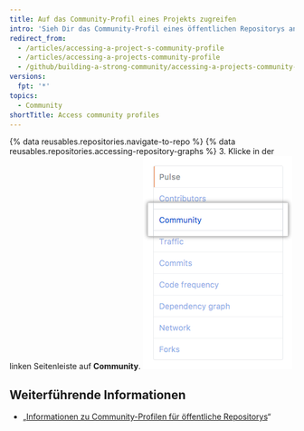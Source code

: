 ```yaml
---
title: Auf das Community-Profil eines Projekts zugreifen
intro: 'Sieh Dir das Community-Profil eines öffentlichen Repositorys an, um den Zustand eines Projekts zu überprüfen und zu entscheiden, ob Du einen Beitrag leisten möchtest.'
redirect_from:
  - /articles/accessing-a-project-s-community-profile
  - /articles/accessing-a-projects-community-profile
  - /github/building-a-strong-community/accessing-a-projects-community-profile
versions:
  fpt: '*'
topics:
  - Community
shortTitle: Access community profiles
---
```


{% data reusables.repositories.navigate-to-repo %}
{% data reusables.repositories.accessing-repository-graphs %}
3. Klicke in der linken Seitenleiste auf **Community**. ![Communitys in der linken Seitenleiste](/assets/images/help/graphs/graphs-sidebar-community-tab.png)

## Weiterführende Informationen

- „[Informationen zu Community-Profilen für öffentliche Repositorys](/articles/about-community-profiles-for-public-repositories)“
